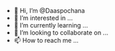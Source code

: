 - 👋 Hi, I’m @Daaspochana
- 👀 I’m interested in ...
- 🌱 I’m currently learning ...
- 💞️ I’m looking to collaborate on ...
- 📫 How to reach me ...

<!---
Daaspochana/Daaspochana is a ✨ special ✨ repository because its `README.md` (this file) appears on your GitHub profile.
You can click the Preview link to take a look at your changes.
--->
